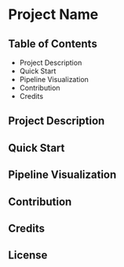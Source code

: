 # Project Name

## Table of Contents

- Project Description
- Quick Start
- Pipeline Visualization
- Contribution
- Credits

## Project Description

## Quick Start

## Pipeline Visualization

## Contribution

## Credits

## License
